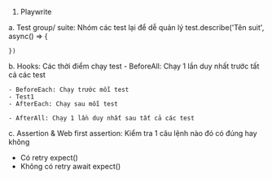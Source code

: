 1. Playwrite

a. Test group/ suite: Nhóm các test lại để dễ quản lý
    test.describe('Tên suit', async() => {

    })

b. Hooks: Các thời điểm chạy test
    - BeforeAll: Chạy 1 lần duy nhất trước tất cả các test

    - BeforeEach: Chạy trước mỗi test
    - Test1
    - AfterEach: Chạy sau mỗi test

    - AfterAll: Chạy 1 lần duy nhất sau tất cả các test 

c. Assertion & Web first assertion: Kiểm tra 1 câu lệnh nào đó có đúng hay không
- Có retry 
    expect()
- Không có retry 
    await expect()
